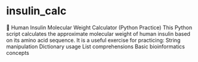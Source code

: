 # insulin_calc
🧬 Human Insulin Molecular Weight Calculator (Python Practice) This Python script calculates the approximate molecular weight of human insulin based on its amino acid sequence. It is a useful exercise for practicing:  String manipulation  Dictionary usage  List comprehensions  Basic bioinformatics concepts
